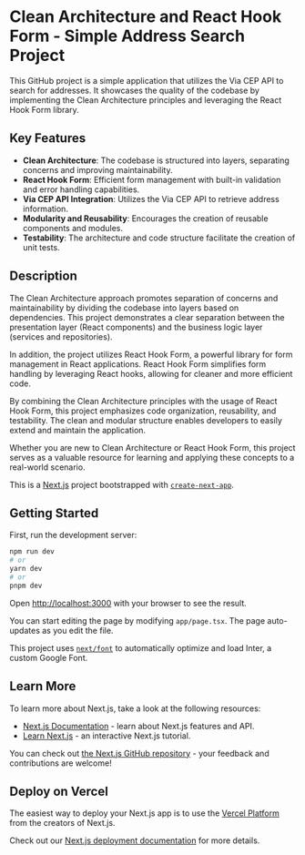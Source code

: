 # Clean Architecture and React Hook Form - Simple Address Search Project

This GitHub project is a simple application that utilizes the Via CEP API to search for addresses. It showcases the quality of the codebase by implementing the Clean Architecture principles and leveraging the React Hook Form library.

## Key Features

- **Clean Architecture**: The codebase is structured into layers, separating concerns and improving maintainability.
- **React Hook Form**: Efficient form management with built-in validation and error handling capabilities.
- **Via CEP API Integration**: Utilizes the Via CEP API to retrieve address information.
- **Modularity and Reusability**: Encourages the creation of reusable components and modules.
- **Testability**: The architecture and code structure facilitate the creation of unit tests.

## Description

The Clean Architecture approach promotes separation of concerns and maintainability by dividing the codebase into layers based on dependencies. This project demonstrates a clear separation between the presentation layer (React components) and the business logic layer (services and repositories).

In addition, the project utilizes React Hook Form, a powerful library for form management in React applications. React Hook Form simplifies form handling by leveraging React hooks, allowing for cleaner and more efficient code.

By combining the Clean Architecture principles with the usage of React Hook Form, this project emphasizes code organization, reusability, and testability. The clean and modular structure enables developers to easily extend and maintain the application.

Whether you are new to Clean Architecture or React Hook Form, this project serves as a valuable resource for learning and applying these concepts to a real-world scenario.




This is a [Next.js](https://nextjs.org/) project bootstrapped with [`create-next-app`](https://github.com/vercel/next.js/tree/canary/packages/create-next-app).

## Getting Started

First, run the development server:

```bash
npm run dev
# or
yarn dev
# or
pnpm dev
```

Open [http://localhost:3000](http://localhost:3000) with your browser to see the result.

You can start editing the page by modifying `app/page.tsx`. The page auto-updates as you edit the file.

This project uses [`next/font`](https://nextjs.org/docs/basic-features/font-optimization) to automatically optimize and load Inter, a custom Google Font.

## Learn More

To learn more about Next.js, take a look at the following resources:

- [Next.js Documentation](https://nextjs.org/docs) - learn about Next.js features and API.
- [Learn Next.js](https://nextjs.org/learn) - an interactive Next.js tutorial.

You can check out [the Next.js GitHub repository](https://github.com/vercel/next.js/) - your feedback and contributions are welcome!

## Deploy on Vercel

The easiest way to deploy your Next.js app is to use the [Vercel Platform](https://vercel.com/new?utm_medium=default-template&filter=next.js&utm_source=create-next-app&utm_campaign=create-next-app-readme) from the creators of Next.js.

Check out our [Next.js deployment documentation](https://nextjs.org/docs/deployment) for more details.

